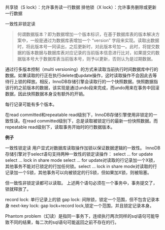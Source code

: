 共享锁（S lock）：允许事务读一行数据
排他锁（X lock）：允许事务删除或更新一行数据

一致性非锁定读
>何谓数据版本？即为数据增加一个版本标识，在基于数据库表的版本解决方案中，一般是通过为数据库表增加一个 “version” 字段来实现。读取出数据时，将此版本号一同读出，之后更新时，对此版本号加一。此时，将提交数据的版本数据与数据库表对应记录的当前版本信息进行比对，如果提交的数据版本号大于数据库表当前版本号，则予以更新，否则认为是过期数据。

通过行多版本控制（multi versioning）的方式来读取当前执行时间数据库中行的数据。如果读取的行正在执行delete或update操作，这时读取操作不会因此去等待行上锁的释放。相反，InnoDB存储引擎会读取行的一个快照数据。快照数据指该行的之前版本的数据，该实现是通过undo段来完成，而undo用来在事务中回滚数据，因此快照数据本身没有额外的开销。

每行记录可能有多个版本。

在read committed和repeatable read级别下，InnoDB存储引擎使用非锁定的一致性读。在read committed级别下，总是读取被锁定行的最新一份快照数据。而repeatable read级别下，读取事务开始时的行数据版本。

**例子**

一致性锁定读
用户显式对数据库读取操作加锁以保证数据逻辑的一致性。
InnoDB存储引擎对于select语句支持两种一致性的锁定读操作：
select ... for update
select ... lock in share mode
select ... for update对读取的行记录加一个X锁，其他事务不能对已锁定的行加任何锁。select ... lock in share mode对读取的行记录加一个S锁，其他事务可以向被锁定的行S锁，但如果加X锁，则被阻塞。

但一致性非锁定读都可以读取。
上述两个语句必须在一个事务中，事务提交了，锁就释放了。


record lock:  单行记录上的锁
gap lock: 间隙锁，锁定一个范围，但不包含记录本身
next-key lock: gap lock+record lock,锁定一个范围，并且锁定记录本身。


Phantom problem（幻读）是指同一事务下，连续执行两次同样的sql语句可能导致不同的结果，每二次的sql语句可能返回之前不存在的行。


